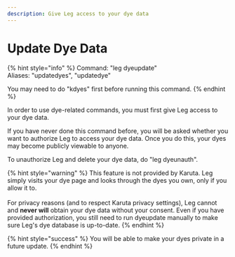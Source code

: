 ```yaml
---
description: Give Leg access to your dye data
---
```


# Update Dye Data

{% hint style="info" %}
Command: "leg dyeupdate"\
Aliases: "updatedyes", "updatedye"

You may need to do "kdyes" first before running this command.
{% endhint %}

In order to use dye-related commands, you must first give Leg access to your dye data.

If you have never done this command before, you will be asked whether you want to authorize Leg to access your dye data. Once you do this, your dyes may become publicly viewable to anyone.

To unauthorize Leg and delete your dye data, do "leg dyeunauth".

{% hint style="warning" %}
This feature is not provided by Karuta. Leg simply visits your dye page and looks through the dyes you own, only if you allow it to. \
\
For privacy reasons (and to respect Karuta privacy settings), Leg cannot and **never will** obtain your dye data without your consent. Even if you have provided authorization, you still need to run dyeupdate manually to make sure Leg's dye database is up-to-date.
{% endhint %}

{% hint style="success" %}
You will be able to make your dyes private in a future update.
{% endhint %}
